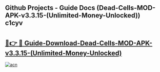 ## Github Projects - Guide Docs (Dead-Cells-MOD-APK-v3.3.15-(Unlimited-Money-Unlocked)) c1cyv

# <h2><a href="https://apkcomod.com?title=Dead-Cells-MOD-APK-v3.3.15-(Unlimited-Money-Unlocked)">🔗👉 🔴 Guide-Download-Dead-Cells-MOD-APK-v3.3.15-(Unlimited-Money-Unlocked) </a></h2>

[![acn](https://github.com/user-attachments/assets/0f9c940e-d8b0-45ae-aac7-cd30a18b3e1c)](https://apkcomod.com?title=Dead-Cells-MOD-APK-v3.3.15-(Unlimited-Money-Unlocked))

